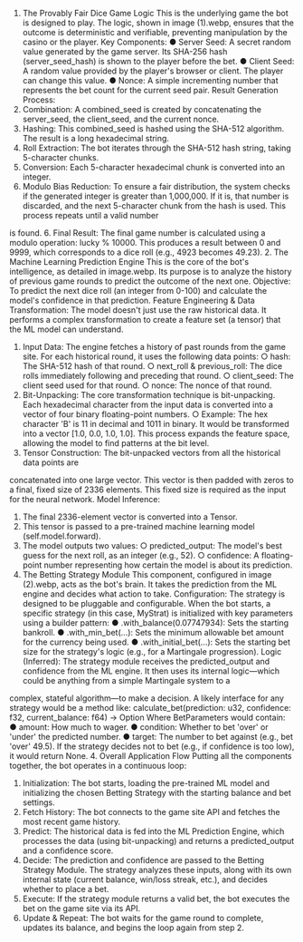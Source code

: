 1. The Provably Fair Dice Game Logic
This is the underlying game the bot is designed to play. The logic, shown in image (1).webp, ensures that the outcome is deterministic and verifiable, preventing manipulation by the casino or the player.
Key Components:
● Server Seed: A secret random value generated by the game server. Its SHA-256 hash (server_seed_hash) is shown to the player before the bet.
● Client Seed: A random value provided by the player's browser or client. The player can change this value.
● Nonce: A simple incrementing number that represents the bet count for the current seed pair.
Result Generation Process:
1. Combination: A combined_seed is created by concatenating the server_seed, the client_seed, and the current nonce.
2. Hashing: This combined_seed is hashed using the SHA-512 algorithm. The result is a long hexadecimal string.
3. Roll Extraction: The bot iterates through the SHA-512 hash string, taking 5-character chunks.
4. Conversion: Each 5-character hexadecimal chunk is converted into an integer.
5. Modulo Bias Reduction: To ensure a fair distribution, the system checks if the
generated integer is greater than 1,000,000. If it is, that number is discarded, and the next 5-character chunk from the hash is used. This process repeats until a valid number
 
 is found.
6. Final Result: The final game number is calculated using a modulo operation: lucky %
10000. This produces a result between 0 and 9999, which corresponds to a dice roll (e.g., 4923 becomes 49.23).
2. The Machine Learning Prediction Engine
This is the core of the bot's intelligence, as detailed in image.webp. Its purpose is to analyze the history of previous game rounds to predict the outcome of the next one.
Objective:
To predict the next dice roll (an integer from 0-100) and calculate the model's confidence in that prediction.
Feature Engineering & Data Transformation:
The model doesn't just use the raw historical data. It performs a complex transformation to create a feature set (a tensor) that the ML model can understand.
1. Input Data: The engine fetches a history of past rounds from the game site. For each historical round, it uses the following data points:
○ hash: The SHA-512 hash of that round.
○ next_roll & previous_roll: The dice rolls immediately following and preceding that
round.
○ client_seed: The client seed used for that round.
○ nonce: The nonce of that round.
2. Bit-Unpacking: The core transformation technique is bit-unpacking. Each hexadecimal character from the input data is converted into a vector of four binary floating-point numbers.
○ Example: The hex character 'B' is 11 in decimal and 1011 in binary. It would be transformed into a vector [1.0, 0.0, 1.0, 1.0]. This process expands the feature space, allowing the model to find patterns at the bit level.
3. Tensor Construction: The bit-unpacked vectors from all the historical data points are
 
 concatenated into one large vector. This vector is then padded with zeros to a final, fixed size of 2336 elements. This fixed size is required as the input for the neural network.
Model Inference:
1. The final 2336-element vector is converted into a Tensor.
2. This tensor is passed to a pre-trained machine learning model (self.model.forward).
3. The model outputs two values:
○ predicted_output: The model's best guess for the next roll, as an integer (e.g., 52).
○ confidence: A floating-point number representing how certain the model is about its
prediction.
3. The Betting Strategy Module
This component, configured in image (2).webp, acts as the bot's brain. It takes the prediction from the ML engine and decides what action to take.
Configuration:
The strategy is designed to be pluggable and configurable. When the bot starts, a specific strategy (in this case, MyStrat) is initialized with key parameters using a builder pattern:
● .with_balance(0.07747934): Sets the starting bankroll.
● .with_min_bet(...): Sets the minimum allowable bet amount for the currency being used.
● .with_initial_bet(...): Sets the starting bet size for the strategy's logic (e.g., for a
Martingale progression).
Logic (Inferred):
The strategy module receives the predicted_output and confidence from the ML engine. It then uses its internal logic—which could be anything from a simple Martingale system to a
 
complex, stateful algorithm—to make a decision. A likely interface for any strategy would be a method like:
calculate_bet(prediction: u32, confidence: f32, current_balance: f64) -> Option<BetParameters>
Where BetParameters would contain:
● amount: How much to wager.
● condition: Whether to bet 'over' or 'under' the predicted number.
● target: The number to bet against (e.g., bet 'over' 49.5).
If the strategy decides not to bet (e.g., if confidence is too low), it would return None.
4. Overall Application Flow
Putting all the components together, the bot operates in a continuous loop:
1. Initialization: The bot starts, loading the pre-trained ML model and initializing the chosen Betting Strategy with the starting balance and bet settings.
2. Fetch History: The bot connects to the game site API and fetches the most recent game history.
3. Predict: The historical data is fed into the ML Prediction Engine, which processes the data (using bit-unpacking) and returns a predicted_output and a confidence score.
4. Decide: The prediction and confidence are passed to the Betting Strategy Module. The strategy analyzes these inputs, along with its own internal state (current balance, win/loss streak, etc.), and decides whether to place a bet.
5. Execute: If the strategy module returns a valid bet, the bot executes the bet on the game site via its API.
6. Update & Repeat: The bot waits for the game round to complete, updates its balance, and begins the loop again from step 2.
